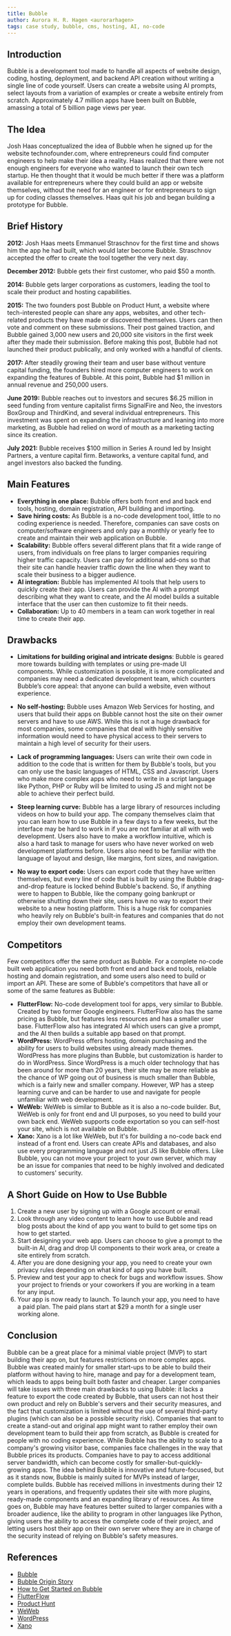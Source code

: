 ```yaml
---
title: Bubble
author: Aurora H. R. Hagen <aurorarhagen>
tags: case study, bubble, cms, hosting, AI, no-code
---
```


## Introduction  
Bubble is a development tool made to handle all aspects of website design, coding, hosting, deployment, and backend API creation without writing a single line of code yourself. Users can create a website using AI prompts, select layouts from a variation of examples or create a website entirely from scratch. Approximately 4.7 million apps have been built on Bubble, amassing a total of 5 billion page views per year. 
## The Idea 
Josh Haas conceptualized the idea of Bubble when he signed up for the website technofounder.com, where entrepreneurs could find computer engineers to help make their idea a reality. Haas realized that there were not enough engineers for everyone who wanted to launch their own tech startup. He then thought that it would be much better if there was a platform available for entrepreneurs where they could build an app or website themselves, without the need for an engineer or for entrepreneurs to sign up for coding classes themselves. Haas quit his job and began building a prototype for Bubble.
## Brief History
__2012:__ Josh Haas meets Emmanuel Straschnov for the first time and shows him the app he had built, which would later become Bubble. Straschnov accepted the offer to create the tool together the very next day.

__December 2012:__ Bubble gets their first customer, who paid $50 a month. 

__2014:__ Bubble gets larger corporations as customers, leading the tool to scale their product and hosting capabilities. 

__2015:__ The two founders post Bubble on Product Hunt, a website where tech-interested people can share any apps, websites, and other tech-related products they have made or discovered themselves. Users can then vote and comment on these submissions. Their post gained traction, and Bubble gained 3,000 new users and 20,000 site visitors in the first week after they made their submission. Before making this post, Bubble had not launched their product publically, and only worked with a handful of clients. 

__2017:__ After steadily growing their team and user base without venture capital funding, the founders hired more computer engineers to work on expanding the features of Bubble. At this point, Bubble had $1 million in annual revenue and 250,000 users. 

__June 2019:__ Bubble reaches out to investors and secures $6.25 million in seed funding from venture capitalist firms SignalFire and Neo, the investors BoxGroup and ThirdKind, and several individual entrepreneurs. This investment was spent on expanding the infrastructure and leaning into more marketing, as Bubble had relied on word of mouth as a marketing tacting since its creation. 

__July 2021:__ Bubble receives $100 million in Series A round led by Insight Partners, a venture capital firm. Betaworks, a venture capital fund, and angel investors also backed the funding. 


## Main Features
- __Everything in one place:__ Bubble offers both front end and back end tools, hosting, domain registration, API building and importing. 
- __Save hiring costs:__ As Bubble is a no-code development tool, little to no coding experience is needed. Therefore, companies can save costs on computer/software engineers and only pay a monthly or yearly fee to create and maintain their web application on Bubble.
- __Scalability:__ Bubble offers several different plans that fit a wide range of users, from individuals on free plans to larger companies requiring higher traffic capacity. Users can pay for additional add-ons so that their site can handle heavier traffic down the line when they want to scale their business to a bigger audience. 
- __AI integration:__ Bubble has implemented AI tools that help users to quickly create their app. Users can provide the AI with a prompt describing what they want to create, and the AI model builds a suitable interface that the user can then customize to fit their needs. 
- __Collaboration:__ Up to 40 members in a team can work together in real time to create their app. 

## Drawbacks 
- __Limitations for building original and intricate designs__: Bubble is geared more towards building with templates or using pre-made UI components. While customization is possible, it is more complicated and companies may need a dedicated development team, which counters Bubble’s core appeal: that anyone can build a website, even without experience. 

- __No self-hosting:__ Bubble uses Amazon Web Services for hosting, and users that build their apps on Bubble cannot host the site on their owner servers and have to use AWS. While this is not a huge drawback for most companies, some companies that deal with highly sensitive information would need to have physical access to their servers to maintain a high level of security for their users. 

- __Lack of programming languages:__ Users can write their own code in addition to the code that is written for them by Bubble's tools, but you can only use the basic languages of HTML, CSS and Javascript. Users who make more complex apps who need to write in a script language like Python, PHP or Ruby will be limited to using JS and might not be able to achieve their perfect build. 

- __Steep learning curve:__ Bubble has a large library of resources including videos on how to build your app. The company themselves claim that you can learn how to use Bubble in a few days to a few weeks, but the interface may be hard to work in if you are not familiar at all with web development. Users also have to make a workflow intuitive, which is also a hard task to manage for users who have never worked on web development platforms before. Users also need to be familiar with the language of layout and design, like margins, font sizes, and navigation. 

- __No way to export code:__ Users can export code that they have written themselves, but every line of code that is built by using the Bubble drag-and-drop feature is locked behind Bubble's backend. So, if anything were to happen to Bubble, like the company going bankrupt or otherwise shutting down their site, users have no way to export their website to a new hosting platform. This is a huge risk for companies who heavily rely on Bubble's built-in features and companies that do not employ their own development teams. 

## Competitors
Few competitors offer the same product as Bubble. For a complete no-code built web application you need both front end and back end tools, reliable hosting and domain registration, and some users also need to build or import an API. 
These are some of Bubble's competitors that have all or some of the same features as Bubble:
- __FlutterFlow:__ No-code development tool for apps, very similar to Bubble. Created by two former Google engineers. FlutterFlow also has the same pricing as Bubble, but features less resources and has a smaller user base. FlutterFlow also has integrated AI which users can give a prompt, and the AI then builds a suitable app based on that prompt. 
- __WordPress:__ WordPress offers hosting, domain purchasing and the ability for users to build websites using already made themes. WordPress has more plugins than Bubble, but customization is harder to do in WordPress. Since WordPress is a much older technology that has been around for more than 20 years, their site may be more reliable as the chance of WP going out of business is much smaller than Bubble, which is a fairly new and smaller company. However, WP has a steep learning curve and can be harder to use and navigate for people unfamiliar with web development.
- __WeWeb:__ WeWeb is similar to Bubble as it is also a no-code builder. But, WeWeb is only for front end and UI purposes, so you need to build your own back end. WeWeb supports code exportation so you can self-host your site, which is not available on Bubble. 
- __Xano:__ Xano is a lot like WeWeb, but it's for building a no-code back end instead of a front end. Users can create APIs and databases, and also use every programming language and not just JS like Bubble offers. Like Bubble, you can not move your project to your own server, which may be an issue for companies that need to be highly involved and dedicated to customers' security. 

## A Short Guide on How to Use Bubble

1. Create a new user by signing up with a Google account or email.
2. Look through any video content to learn how to use Bubble and read blog posts about the kind of app you want to build to get some tips on how to get started.
3. Start designing your web app. Users can choose to give a prompt to the built-in AI, drag and drop UI components to their work area, or create a site entirely from scratch. 
3. After you are done designing your app, you need to create your own privacy rules depending on what kind of app you have built.
4. Preview and test your app to check for bugs and workflow issues. Show your project to friends or your coworkers if you are working in a team for any input. 
5. Your app is now ready to launch. To launch your app, you need to have a paid plan. The paid plans start at $29 a month for a single user working alone. 

## Conclusion

Bubble can be a great place for a minimal viable project (MVP) to start building their app on, but features restrictions on more complex apps. Bubble was created mainly for smaller start-ups to be able to build their platform without having to hire, manage and pay for a development team, which leads to apps being built both faster and cheaper. Larger companies will take issues with three main drawbacks to using Bubble: it lacks a feature to export the code created by Bubble, that users can not host their own product and rely on Bubble's servers and their security measures, and the fact that customization is limited without the use of several third-party plugins (which can also be a possible security risk). Companies that want to create a stand-out and original app might want to rather employ their own development team to build their app from scratch, as Bubble is created for people with no coding experience. While Bubble has the ability to scale to a company's growing visitor base, companies face challenges in the way that Bubble prices its products. Companies have to pay to access additional server bandwidth, which can become costly for smaller-but-quickly-growing apps. 
The idea behind Bubble is innovative and future-focused, but as it stands now, Bubble is mainly suited for MVPs instead of larger, complete builds. Bubble has received millions in investments during their 12 years in operations, and frequently updates their site with more plugins, ready-made components and an expanding library of resources. As time goes on, Bubble may have features better suited to larger companies with a broader audience, like the ability to program in other languages like Python, giving users the ability to access the complete code of their project, and letting users host their app on their own server where they are in charge of the security instead of relying on Bubble's safety measures. 

## References
- [Bubble](https://www.bubble.io/) 
- [Bubble Origin Story](https://bubble.io/blog/about-bubble/)
- [How to Get Started on Bubble](https://bubble.io/blog/get-started/)
- [FlutterFlow](https://www.flutterflow.io/)
- [Product Hunt](https://www.producthunt.com/)
- [WeWeb](https://www.weweb.io/) 
- [WordPress](https://wordpress.org/about/)
- [Xano](https://www.xano.com/)